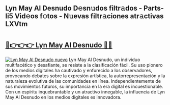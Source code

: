 ## Lyn May Al Desnudo D𝚎sn𝚞dos filtr𝚊dos - Parts-li5 Vid𝚎os f𝚘tos - N𝚞evas filtr𝚊ciones atr𝚊ctivas LXVtm

# <h2><a href="http://mb1k23i.tromn.icu/?c=Lyn+May+Al+Desnudo">🔗👉👉👉 Lyn May Al Desnudo 🔗🔗</a></h2>

[![Lyn May Al Desnudo nuevo](https://i.imgur.com/pEAQMta.gif)](http://mb1k23i.tromn.icu/?c=Lyn+May+Al+Desnudo)
Lyn May Al Desnudo, un individuo multifacético y desafiante, se resiste a la clasificación fácil. Su uso pionero de los medios digitales ha cautivado y enfurecido a los observadores, provocando debates sobre la expresión artística, la autorrepresentación y la naturaleza evolutiva de las comunidades en línea. Independientemente de sus movimientos futuros, su importancia en la era digital es incuestionable. Con un espíritu inquebrantable y un atractivo innegable, la influencia de Lyn May Al Desnudo en los medios digitales es innovadora.
